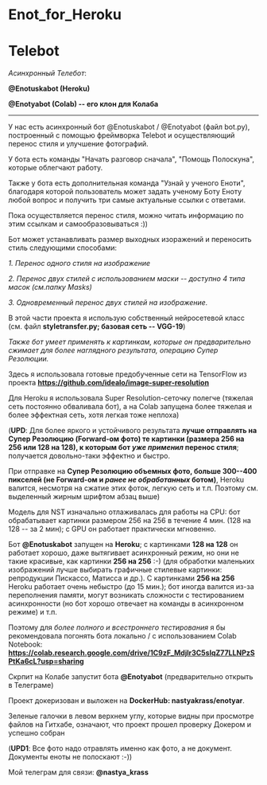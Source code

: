 # Enot_for_Heroku

# Telebot

*Асинхронный Телебот*: 

**@Enotuskabot (Heroku)** 

**@Enotyabot (Colab) -- его клон для Колаба**

***

У нас есть асинхронный бот @Enotuskabot / @Enotyabot (файл bot.py), построенный с помощью фреймворка Telebot  и осуществляющий перенос стиля и улучшение фотографий.

У бота есть команды "Начать разговор сначала", "Помощь Полоскуна", которые облегчают работу.

Также  у бота есть дополнительная команда "Узнай у ученого Еноти", благодаря которой пользователь может задать ученому Боту Еноту любой вопрос и получить три самые актуальные  ссылки с ответами.

Пока осуществляется перенос стиля, можно читать информацию по этим ссылкам и самообразовываться :))


Бот может устанавливать размер выходных изоражений и переносить стиль  следующими способами:

*1. Перенос одного стиля на изображение*

*2. Перенос двух стилей с использованием маски -- доступно 4 типа масок (см.папку Masks)*

*3. Одновременный перенос двух стилей на изображение.*

В этой части проекта я использую собственный нейросетевой класс (см. файл **styletransfer.py; базовая сеть -- VGG-19**)

*Также бот умеет применять к картинкам, которые он предварительно сжимает для более наглядного результата, операцию Супер Резолюции.*

Здесь я использовала готовые предобученные сети на TensorFlow из проекта **https://github.com/idealo/image-super-resolution**

Для Heroku я использовала Super Resolution-сеточку полегче (тяжелая сеть постоянно обваливала бот), а на Colab запущена более тяжелая и более эффектная сеть, хотя легкая тоже неплоха)

(**UPD**: Для более яркого и устойчивого результата **лучше отправлять на Супер Резолюцию (Forward-ом фото) те картинки (размера  256 на 256 или  128 на 128), к которым бот *уже применил* перенос стиля**; получается довольно-таки эффектно и быстро.

При отправке на **Супер Резолюцию объемных фото, больше 300--400 пикселей (не Forward-ом и *ранее не обработанных* ботом)**, Heroku валится, несмотря на сжатие этих фоток, легкую сеть и т.п. Поэтому см. выделенный жирным шрифтом абзац выше)

Модель для NST изначально отлаживалась для работы на CPU: бот обрабатывает картинки размером 256 на 256 в течение 4 мин. (128 на 128 -- за 2 мин); с GPU он работает практически мгновенно.

Бот **@Enotuskabot** запущен на **Heroku**; с картинками **128 на 128** он работает хорошо, даже вытягивает асинхронный режим,  но они не такие красивые, как картинки  **256 на 256** :-) (для обработки маленьких изображений лучше выбирать графичные стилевые картинки: репродукции Пискассо, Матисса и др.).
С картинками **256 на 256** Heroku работает очень небыстро (до 15 мин.); бот иногда валится из-за переполнения памяти, могут возникать сложности с тестированием  асинхронности (но бот хорошо отвечает на команды в асинхронном режиме) и т.п.

Поэтому для *более полного  и всестроннего тестирования* я бы рекомендовала погонять бота  локально / с использованием  Colab Notebook: **https://colab.research.google.com/drive/1C9zF_Mdjlr3C5slqZ77LLNPzSPtKa6cL?usp=sharing**

Скрпит на Колабе запустит бота **@Enotyabot** (предварительно открыть в Телеграме)

Проект докеризован и выложен на **DockerHub: nastyakrass/enotyar**. 

Зеленые галочки в левом верхнем углу, которые видны при просмотре файлов на Гитхабе, означают, что проект прошел проверку Докером и успешно собран

(**UPD1**: Все фото надо отравлять именно как фото, а не документ. Документы еноты не полоскают :-))


Мой телеграм для связи: **@nastya_krass**

